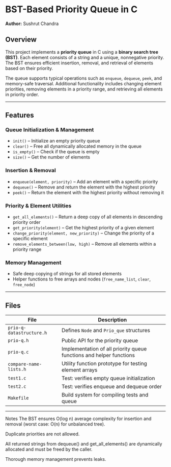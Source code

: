 # BST-Based Priority Queue in C

**Author:** Sushrut Chandra

## Overview
This project implements a **priority queue** in C using a **binary search tree (BST)**. Each element consists of a string and a unique, nonnegative priority. The BST ensures efficient insertion, removal, and retrieval of elements based on their priority.

The queue supports typical operations such as `enqueue`, `dequeue`, `peek`, and memory-safe traversal. Additional functionality includes changing element priorities, removing elements in a priority range, and retrieving all elements in priority order.

---

## Features

### Queue Initialization & Management
- `init()` – Initialize an empty priority queue
- `clear()` – Free all dynamically allocated memory in the queue
- `is_empty()` – Check if the queue is empty
- `size()` – Get the number of elements

### Insertion & Removal
- `enqueue(element, priority)` – Add an element with a specific priority
- `dequeue()` – Remove and return the element with the highest priority
- `peek()` – Return the element with the highest priority without removing it

### Priority & Element Utilities
- `get_all_elements()` – Return a deep copy of all elements in descending priority order
- `get_priority(element)` – Get the highest priority of a given element
- `change_priority(element, new_priority)` – Change the priority of a specific element
- `remove_elements_between(low, high)` – Remove all elements within a priority range

### Memory Management
- Safe deep copying of strings for all stored elements
- Helper functions to free arrays and nodes (`free_name_list`, `clear`, `free_node`)

---

## Files

| File | Description |
|------|-------------|
| `prio-q-datastructure.h` | Defines `Node` and `Prio_que` structures |
| `prio-q.h` | Public API for the priority queue |
| `prio-q.c` | Implementation of all priority queue functions and helper functions |
| `compare-name-lists.h` | Utility function prototype for testing element arrays |
| `test1.c` | Test: verifies empty queue initialization |
| `test2.c` | Test: verifies enqueue and dequeue order |
| `Makefile` | Build system for compiling tests and queue |

---

Notes
The BST ensures O(log n) average complexity for insertion and removal (worst case: O(n) for unbalanced tree).

Duplicate priorities are not allowed.

All returned strings from dequeue() and get_all_elements() are dynamically allocated and must be freed by the caller.

Thorough memory management prevents leaks.
